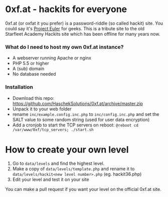 # 0xf.at - hackits for everyone

0xf.at (or oxfat it you prefer) is a password-riddle (so called hackit) site. You could say it's [Project Euler](https://projecteuler.net/) for geeks.
This is a tribute site to the old Starfleet Academy Hackits site which has been offline for many years now.

### What do I need to host my own 0xf.at instance?
- A webserver running Apache or nginx
- PHP 5.5 or higher
- A (sub) domain
- No database needed

### Installation
- Download this repo: https://github.com/HaschekSolutions/0xf.at/archive/master.zip
- Unpack it to your web folder
- rename ```inc/example.config.inc.php``` to ```inc/config.inc.php``` and set the SALT value to some random string (used for user data encryption)
- Add a cronjob to start the TCP servers on reboot: ```@reboot cd /var/www/0xf/tcp_servers; ./start.sh```


# How to create your own level

1. Go to ```data/levels``` and find the highest level.
2. Make a copy of ```data/levels/template.php``` and rename it to ```data/levels/hackit<new level number>.php``` (eg. hackit36.php)
3. Edit your level and test it on your site

You can make a pull request if you want your level on the official 0xf.at site.